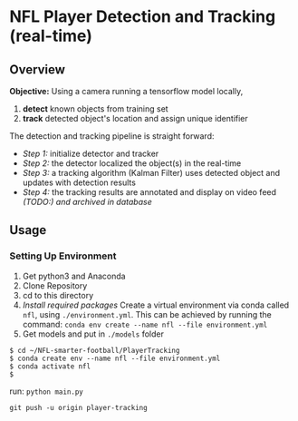 # NFL Player Detection and Tracking (real-time)

## Overview

__Objective:__ Using a camera running a tensorflow model locally,

1. __detect__ known objects from training set
2. __track__ detected object's location and assign unique identifier

The detection and tracking pipeline is straight forward:

- _Step 1:_ initialize detector and tracker
- _Step 2:_ the detector localized the object(s) in the real-time
- _Step 3:_ a tracking algorithm (Kalman Filter) uses detected object and updates with detection results
- _Step 4:_ the tracking results are annotated and display on video feed _(TODO:) and archived in database_

## Usage

### Setting Up Environment

1. Get python3 and Anaconda 
2. Clone Repository
3. cd to this directory 
4. _Install required packages_ Create a virtual environment via conda called `nfl`, using `./environment.yml`. This can be achieved by running the command: `conda env create --name nfl --file environment.yml`
5. Get models and put in `./models` folder

```commandline
$ cd ~/NFL-smarter-football/PlayerTracking
$ conda create env --name nfl --file environment.yml
$ conda activate nfl
$ 
```

run: `python main.py`



`git push -u origin player-tracking`